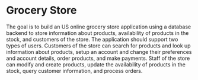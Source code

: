 # Grocery Store
The goal is to build an US online grocery store application using a database backend to store information about products, availability of products in the stock, and customers of the store. The application should support two types of users. Customers of the store can search for products and look up information about products, setup an account and change their preferences and account details, order products, and make payments. Staff of the store can modify and create products, update the availability of products in the stock, query customer information, and process orders. 
